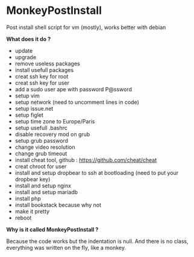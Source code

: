 # MonkeyPostInstall
Post install shell script for vm (mostly), works better with debian


**What does it do ?**

- update 
- upgrade
- remove useless packages
- install usefull packages
- creat ssh key for root
- creat ssh key for user
- add a sudo user ape with password P@ssword
- setup vim
- setup network (need to uncomment lines in code)
- setup issue.net
- setup figlet
- setup time zone to Europe/Paris
- setup usefull .bashrc
- disable recovery mod on grub
- setup grub password
- change video resolution
- change grub timeout
- install cheat tool, github : https://github.com/cheat/cheat
- creat chroot for user
- install and setup dropbear to ssh at bootloading (need to put your dropbear key)
- install and setup nginx
- install and setup mariadb
- install php
- install bookstack because why not
- make it pretty
- reboot

**Why is it called MonkeyPostInstall ?**

Because the code works but the indentation is null. And there is no class, everything was written on the fly, like a monkey.
